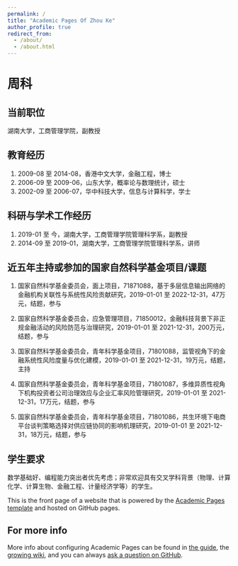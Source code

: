 ```yaml
---
permalink: /
title: "Academic Pages Of Zhou Ke"
author_profile: true
redirect_from: 
  - /about/
  - /about.html
---
```


# 周科 

## 当前职位
湖南大学，工商管理学院，副教授

## 教育经历
1. 2009-08 至 2014-08，香港中文大学，金融工程，博士
2. 2006-09 至 2009-06，山东大学，概率论与数理统计，硕士
3. 2002-09 至 2006-07，华中科技大学，信息与计算科学，学士


## 科研与学术工作经历
1. 2019-01 至 今，湖南大学，工商管理学院管理科学系，副教授
2. 2014-09 至 2019-01，湖南大学，工商管理学院管理科学系，讲师



## 近五年主持或参加的国家自然科学基金项目/课题
1. 国家自然科学基金委员会，面上项目，71871088，基于多层信息输出网络的金融机构关联性与系统性风险贡献研究，2019-01-01 至 2022-12-31，47万元，结题，参与

2. 国家自然科学基金委员会，应急管理项目，71850012，金融科技背景下非正规金融活动的风险防范与治理研究，2019-01-01 至 2021-12-31，200万元，结题，参与

3. 国家自然科学基金委员会，青年科学基金项目，71801088，监管视角下的金融系统性风险度量与优化建模，2019-01-01 至 2021-12-31，19万元，结题，主持

4. 国家自然科学基金委员会，青年科学基金项目，71801087，多维异质性视角下机构投资者公司治理效应与企业汇率风险管理研究，2019-01-01 至 2021-12-31，17万元，结题，参与

5. 国家自然科学基金委员会，青年科学基金项目，71801086，共生环境下电商平台谈判策略选择对供应链协同的影响机理研究，2019-01-01 至 2021-12-31，18万元，结题，参与


## 学生要求

数学基础好、编程能力突出者优先考虑；非常欢迎具有交叉学科背景（物理、计算化学、计算生物、金融工程、计量经济学等）的学生。

This is the front page of a website that is powered by the [Academic Pages template](https://github.com/academicpages/academicpages.github.io) and hosted on GitHub pages. 

For more info
------
More info about configuring Academic Pages can be found in [the guide](https://academicpages.github.io/markdown/), the [growing wiki](https://github.com/academicpages/academicpages.github.io/wiki), and you can always [ask a question on GitHub](https://github.com/academicpages/academicpages.github.io/discussions). 
